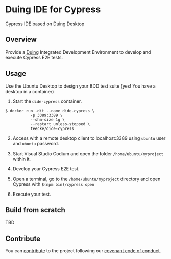 # Duing IDE for Cypress

Cypress IDE based on Duing Desktop

## Overview

Provide a [Duing](https://github.com/kairops/docker-ubuntu-xrdp-mate-custom/tree/master/duing) Integrated Development Environment to develop and execute Cypress E2E tests.

## Usage


Use the Ubuntu Desktop to design your BDD test suite (yes! You have a desktop in a container)

1. Start the `dide-cypress` container.

```console
$ docker run -dit --name dide-cypress \
           -p 3389:3389 \
           --shm-size 1g \
           --restart unless-stopped \
           teecke/dide-cypress
```

2. Access with a remote desktop client to localhost:3389 using `ubuntu` user and `ubuntu` password.

3. Start Visual Studio Codium and open the folder `/home/ubuntu/myproject` within it.

4. Develop your Cypress E2E test.

5. Open a terminal, go to the `/home/ubuntu/myproject` directory and open Cypress with `$(npm bin)/cypress open`

6. Execute your test.

## Build from scratch

TBD

## Contribute

You can [contribute](CONTRIBUTING.md) to the project following our [covenant code of conduct](CODE_OF_CONDUCT.md).
